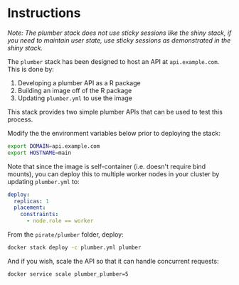 # Instructions

_Note: The plumber stack does not use sticky sessions like the shiny stack, if you need to maintain user state, use sticky sessions as demonstrated in the shiny stack._

The `plumber` stack has been designed to host an API at `api.example.com`. This is done by:

1. Developing a plumber API as a R package
2. Building an image off of the R package
3. Updating `plumber.yml` to use the image

This stack provides two simple plumber APIs that can be used to test this process.

Modify the the environment variables below prior to deploying the stack:

```bash
export DOMAIN=api.example.com
export HOSTNAME=main
```

Note that since the image is self-container (i.e. doesn't require bind mounts), you can deploy this to multiple worker nodes in your cluster by updating `plumber.yml` to:

```yaml
deploy:
  replicas: 1
  placement:
    constraints:
      - node.role == worker
```

From the `pirate/plumber` folder, deploy:

```bash
docker stack deploy -c plumber.yml plumber
```

And if you wish, scale the API so that it can handle concurrent requests:

```bash
docker service scale plumber_plumber=5
```
